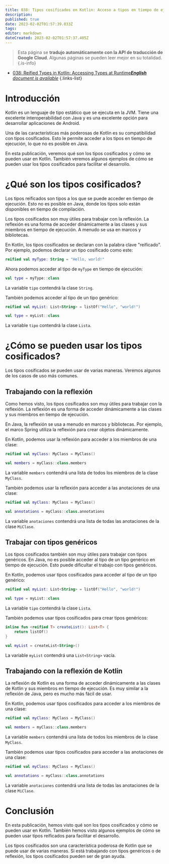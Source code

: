 ```yaml
---
title: 038: Tipos cosificados en Kotlin: Acceso a tipos en tiempo de ejecución
description: 
published: true
date: 2023-02-02T01:57:39.033Z
tags: 
editor: markdown
dateCreated: 2023-02-02T01:57:37.405Z
---
```


> Esta página se **tradujo automáticamente con la API de traducción de Google Cloud**.
Algunas páginas se pueden leer mejor en su totalidad.{.is-info}



- [038: Reified Types in Kotlin: Accessing Types at Runtime***English** document is available*](/en/Knowledge-base/Kotlin/Learning/038-reified-types-in-kotlin-accessing-types-at-runtime)
{.links-list}


# Introducción

Kotlin es un lenguaje de tipo estático que se ejecuta en la JVM. Tiene una excelente interoperabilidad con Java y es una excelente opción para desarrollar aplicaciones de Android.

Una de las características más poderosas de Kotlin es su compatibilidad con tipos cosificados. Esto le permite acceder a los tipos en tiempo de ejecución, lo que no es posible en Java.

En esta publicación, veremos qué son los tipos cosificados y cómo se pueden usar en Kotlin. También veremos algunos ejemplos de cómo se pueden usar los tipos cosificados para facilitar el desarrollo.

# ¿Qué son los tipos cosificados?

Los tipos reificados son tipos a los que se puede acceder en tiempo de ejecución. Esto no es posible en Java, donde los tipos solo están disponibles en tiempo de compilación.

Los tipos cosificados son muy útiles para trabajar con la reflexión. La reflexión es una forma de acceder dinámicamente a las clases y sus miembros en tiempo de ejecución. A menudo se usa en marcos y bibliotecas.

En Kotlin, los tipos cosificados se declaran con la palabra clave "reificado". Por ejemplo, podemos declarar un tipo cosificado como este:

```kotlin
reified val myType: String = "Hello, world!"
```

Ahora podemos acceder al tipo de `myType` en tiempo de ejecución:

```kotlin
val type = myType::class
```

La variable `tipo` contendrá la clase `String`.

También podemos acceder al tipo de un tipo genérico:

```kotlin
reified val myList: List<String> = listOf("Hello", "world!")

val type = myList::class
```

La variable `tipo` contendrá la clase `Lista`.

# ¿Cómo se pueden usar los tipos cosificados?

Los tipos cosificados se pueden usar de varias maneras. Veremos algunos de los casos de uso más comunes.

## Trabajando con la reflexión

Como hemos visto, los tipos cosificados son muy útiles para trabajar con la reflexión. La reflexión es una forma de acceder dinámicamente a las clases y sus miembros en tiempo de ejecución.

En Java, la reflexión se usa a menudo en marcos y bibliotecas. Por ejemplo, el marco Spring utiliza la reflexión para crear objetos dinámicamente.

En Kotlin, podemos usar la reflexión para acceder a los miembros de una clase:

```kotlin
reified val myClass: MyClass = MyClass()

val members = myClass::class.members
```

La variable `members` contendrá una lista de todos los miembros de la clase `MyClass`.

También podemos usar la reflexión para acceder a las anotaciones de una clase:

```kotlin
reified val myClass: MyClass = MyClass()

val annotations = myClass::class.annotations
```

La variable `anotaciones` contendrá una lista de todas las anotaciones de la clase `MiClase`.

## Trabajar con tipos genéricos

Los tipos cosificados también son muy útiles para trabajar con tipos genéricos. En Java, no es posible acceder al tipo de un tipo genérico en tiempo de ejecución. Esto puede dificultar el trabajo con tipos genéricos.

En Kotlin, podemos usar tipos cosificados para acceder al tipo de un tipo genérico:

```kotlin
reified val myList: List<String> = listOf("Hello", "world!")

val type = myList::class
```

La variable `tipo` contendrá la clase `Lista`.

También podemos usar tipos cosificados para crear tipos genéricos:

```kotlin
inline fun <reified T> createList(): List<T> {
    return listOf()
}

val myList = createList<String>()
```

La variable `myList` contendrá una `List<String>` vacía.

## Trabajando con la reflexión de Kotlin

La reflexión de Kotlin es una forma de acceder dinámicamente a las clases de Kotlin y sus miembros en tiempo de ejecución. Es muy similar a la reflexión de Java, pero es mucho más fácil de usar.

En Kotlin, podemos usar tipos cosificados para acceder a los miembros de una clase:

```kotlin
reified val myClass: MyClass = MyClass()

val members = myClass::class.members
```

La variable `members` contendrá una lista de todos los miembros de la clase `MyClass`.

También podemos usar tipos cosificados para acceder a las anotaciones de una clase:

```kotlin
reified val myClass: MyClass = MyClass()

val annotations = myClass::class.annotations
```

La variable `anotaciones` contendrá una lista de todas las anotaciones de la clase `MiClase`.

# Conclusión

En esta publicación, hemos visto qué son los tipos cosificados y cómo se pueden usar en Kotlin. También hemos visto algunos ejemplos de cómo se pueden usar tipos reificados para facilitar el desarrollo.

Los tipos cosificados son una característica poderosa de Kotlin que se puede usar de varias maneras. Si está trabajando con tipos genéricos o de reflexión, los tipos cosificados pueden ser de gran ayuda.